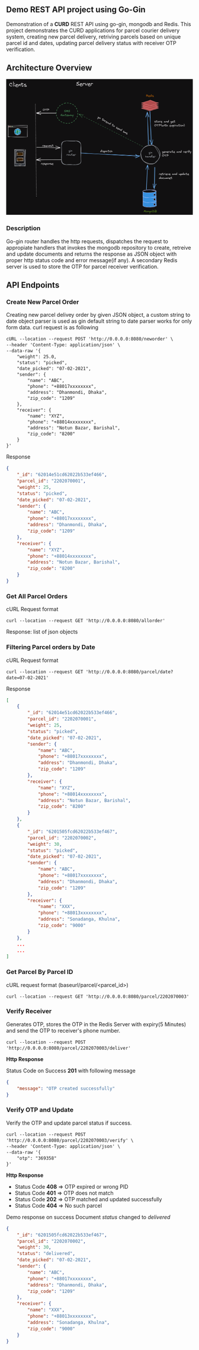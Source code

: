 
## Demo REST API project using Go-Gin

Demonstration of a **CURD** REST API using go-gin, mongodb and Redis. This project demonstrates the CURD applications for parcel courier delivery system, creating new parcel delivery, retriving parcels based on unique parcel id and dates, updating parcel delivery status with receiver OTP verification. 

## Architecture Overview

![Project Architecture Overview](images/arch-overview.png)

### Description

Go-gin router handles the http requests, dispatches the request to appropiate handlers that invokes the mongodb repository to create, retreive and update documents and returns the response as JSON object with proper http status code and error message(if any). A secondary Redis server is used to store the OTP for parcel receiver verification.

## API Endpoints

### Create New Parcel Order
Creating new parcel delivey order by given JSON object, a custom string to date object parser is used as gin default string to date parser works for only form data. curl request is as following

```shell
cURL --location --request POST 'http://0.0.0.0:8080/neworder' \
--header 'Content-Type: application/json' \
--data-raw '{
    "weight": 25.0,
    "status": "picked",
    "date_picked": "07-02-2021",
    "sender": {
        "name": "ABC",
        "phone": "+88017xxxxxxxx",
        "address": "Dhanmondi, Dhaka",
        "zip_code": "1209"
    },
    "receiver": {
        "name": "XYZ",
        "phone": "+88014xxxxxxxx",
        "address": "Notun Bazar, Barishal",
        "zip_code": "8200"
    }
}'
```

Response 

```json
{
    "_id": "62014e51cd62022b533ef466",
    "parcel_id": "2202070001",
    "weight": 25,
    "status": "picked",
    "date_picked": "07-02-2021",
    "sender": {
        "name": "ABC",
        "phone": "+88017xxxxxxxx",
        "address": "Dhanmondi, Dhaka",
        "zip_code": "1209"
    },
    "receiver": {
        "name": "XYZ",
        "phone": "+88014xxxxxxxx",
        "address": "Notun Bazar, Barishal",
        "zip_code": "8200"
    }
}
```

### Get All Parcel Orders

cURL Request format

```
curl --location --request GET 'http://0.0.0.0:8080/allorder'
```

Response: list of json objects

### Filtering Parcel orders by Date

cURL Request format

```
curl --location --request GET 'http://0.0.0.0:8080/parcel/date?date=07-02-2021'
```

Response

```json
[
    {
        "_id": "62014e51cd62022b533ef466",
        "parcel_id": "2202070001",
        "weight": 25,
        "status": "picked",
        "date_picked": "07-02-2021",
        "sender": {
            "name": "ABC",
            "phone": "+88017xxxxxxxx",
            "address": "Dhanmondi, Dhaka",
            "zip_code": "1209"
        },
        "receiver": {
            "name": "XYZ",
            "phone": "+88014xxxxxxxx",
            "address": "Notun Bazar, Barishal",
            "zip_code": "8200"
        }
    },
    {
        "_id": "6201505fcd62022b533ef467",
        "parcel_id": "2202070002",
        "weight": 30,
        "status": "picked",
        "date_picked": "07-02-2021",
        "sender": {
            "name": "ABC",
            "phone": "+88017xxxxxxxx",
            "address": "Dhanmondi, Dhaka",
            "zip_code": "1209"
        },
        "receiver": {
            "name": "XXX",
            "phone": "+88013xxxxxxxx",
            "address": "Sonadanga, Khulna",
            "zip_code": "9000"
        }
    },
    ...
    ...
]
```

### Get Parcel By Parcel ID

cURL request format (baseurl/parcel/<parcel_id>)

```
curl --location --request GET 'http://0.0.0.0:8080/parcel/2202070003'
```

### Verify Receiver
Generates OTP, stores the OTP in the Redis Server with expiry(5 Minutes) and send the OTP to receiver's phone number.

```
curl --location --request POST 'http://0.0.0.0:8080/parcel/2202070003/deliver'
```

**Http Response**

Status Code on Success **201** with following message

```json
{
    "message": "OTP created successfully"
}
```
### Verify OTP and Update
Verify the OTP and update parcel status if success.

```
curl --location --request POST 'http://0.0.0.0:8080/parcel/2202070003/verify' \
--header 'Content-Type: application/json' \
--data-raw '{
    "otp": "369358"
}'
```

**Http Response**

- Status Code **408** => OTP expired or wrong PID
- Status Code **401** => OTP does not match
- Status Code **202** => OTP matched and updated successfully
- Status Code **404** => No such parcel

Demo response on success
Document *status* changed to *delivered*

```json
{
    "_id": "6201505fcd62022b533ef467",
    "parcel_id": "2202070002",
    "weight": 30,
    "status": "delivered",
    "date_picked": "07-02-2021",
    "sender": {
        "name": "ABC",
        "phone": "+88017xxxxxxxx",
        "address": "Dhanmondi, Dhaka",
        "zip_code": "1209"
    },
    "receiver": {
        "name": "XXX",
        "phone": "+88013xxxxxxxx",
        "address": "Sonadanga, Khulna",
        "zip_code": "9000"
    }
}
```
